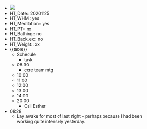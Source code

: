 - ![](https://firebasestorage.googleapis.com/v0/b/firescript-577a2.appspot.com/o/imgs%2Fapp%2FDavidsroam%2FuTMtbezIpc.png?alt=media&token=5eeeb5f2-4437-45c6-a69f-ba024cd19e35)
- HT_Date:: 20201125
- HT_WHM:: yes
- HT_Meditation:: yes
- HT_PT:: no 
- HT_Bathing:: no 
- HT_Back_ex:: no
- HT_Weight:: xx
- {{table}} 
    - Schedule 
        - task
    - 08:30
        - core team mtg
    - 10:00 
    - 11:00 
    - 12:00
    - 13:00
    - 14:00 
    - 20:00
        - Call Esther
- 08:28
    - Lay awake for most of last night - perhaps because I had been working quite intensely yesterday.
